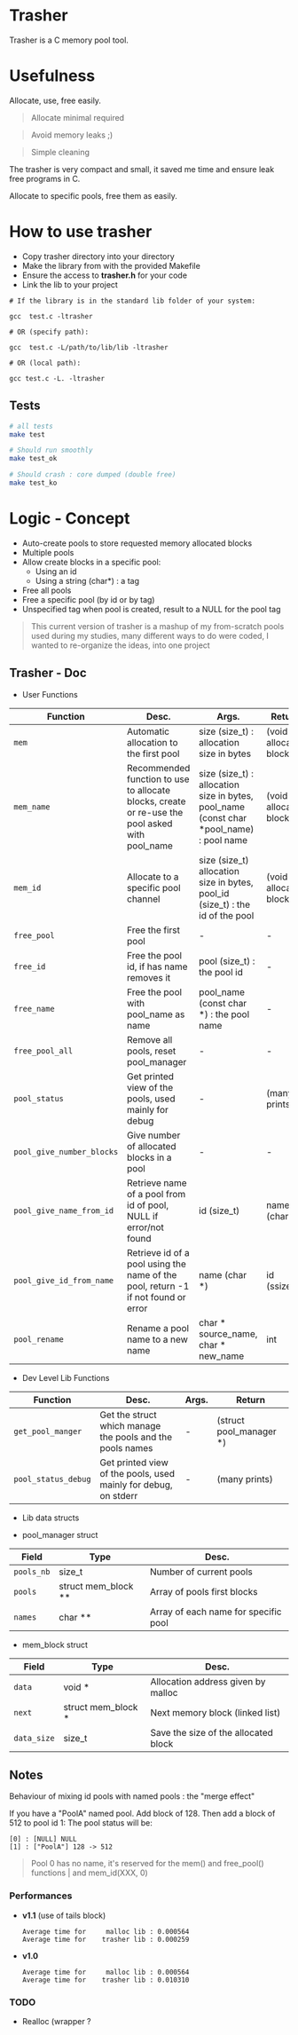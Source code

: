 # Trasher

Trasher is a C memory pool tool.

# Usefulness 

Allocate, use, free easily.

> Allocate minimal required

> Avoid memory leaks ;)

> Simple cleaning

The trasher is very compact and small, it saved me time and ensure leak free programs in C.

Allocate to specific pools, free them as easily.

# How to use trasher

* Copy trasher directory into your directory
* Make the library from with the provided Makefile
* Ensure the access to **trasher.h** for your code
* Link the lib to your project

```sh:
# If the library is in the standard lib folder of your system:

gcc  test.c -ltrasher

# OR (specify path):

gcc  test.c -L/path/to/lib/lib -ltrasher

# OR (local path):

gcc test.c -L. -ltrasher
```


## Tests

```sh
# all tests
make test

# Should run smoothly
make test_ok

# Should crash : core dumped (double free) 
make test_ko
```

# Logic - Concept

* Auto-create pools to store requested memory allocated blocks
* Multiple pools
* Allow create blocks in a specific pool:
  * Using an id
  * Using a string (char*) : a tag
* Free all pools
* Free a specific pool (by id or by tag)
* Unspecified tag when pool is created, result to a NULL for the pool tag

> This current version of trasher is a mashup of my from-scratch pools used during my studies, many different ways to do
> were coded, I wanted to re-organize the ideas, into one project

## Trasher - Doc

* User Functions

| Function | Desc. | Args. | Return |
|----------|-------|-------|--------|
| `mem`      | Automatic allocation to the first pool | size (size_t) : allocation size in bytes | (void \*) : allocated block |
| `mem_name` | Recommended function to use to allocate blocks, create or re-use the pool asked with pool_name | size (size_t) : allocation size in bytes, pool_name (const char \*pool_name) : pool name | (void \*) : allocated block |
| `mem_id`   | Allocate to a specific pool channel | size (size_t) allocation size in bytes, pool_id (size_t) : the id of the pool | (void \*) : allocated block |
| `free_pool` | Free the first pool | - | - |
| `free_id` | Free the pool id, if has name removes it | pool (size_t) : the pool id | - |
| `free_name` | Free the pool with pool_name as name | pool_name (const char \*) : the pool name | - |
| `free_pool_all` | Remove all pools, reset pool_manager | - | - |
| `pool_status` | Get printed view of the pools, used mainly for debug | - | (many prints) |
| `pool_give_number_blocks` | Give number of allocated blocks in a pool | - | - |
| `pool_give_name_from_id` | Retrieve name of a pool from id of pool, NULL if error/not found | id (size_t) | name (char \*) |
| `pool_give_id_from_name` | Retrieve id of a pool using the name of the pool, return -1 if not found or error | name (char \*) | id (ssize_t) |
| `pool_rename` | Rename a pool name to a new name | char \* source_name, char \* new_name | int |


* Dev Level Lib Functions

| Function | Desc. | Args. | Return |
|----------|-------|-------|--------|
| `get_pool_manger` | Get the struct which manage the pools and the pools names | - | (struct pool_manager \*) | 
| `pool_status_debug` | Get printed view of the pools, used mainly for debug, on stderr | - | (many prints) |


* Lib data structs

* pool_manager struct

| Field | Type | Desc. |
|-------|------|-------|
| `pools_nb` | size_t | Number of current pools |
| `pools` | struct mem_block \*\* | Array of pools first blocks |
| `names` | char \*\* | Array of each name for specific pool |

* mem_block struct

| Field | Type | Desc. |
|-------|------|-------|
| `data`  | void \* | Allocation address given by malloc |
| `next`  | struct mem_block \* | Next memory block (linked list) |
| `data_size` | size_t | Save the size of the allocated block | 

## Notes

Behaviour of mixing id pools with named pools : the "merge effect"

If you have a "PoolA" named pool. Add block of 128.
Then add a block of 512 to pool id 1:
The pool status will be:
```
[0] : [NULL] NULL
[1] : ["PoolA"] 128 -> 512
```

> Pool 0 has no name, it's reserved for the mem() and free_pool() functions | and mem_id(XXX, 0)

### Performances

* **v1.1** (use of tails block)
  ```
  Average time for     malloc lib : 0.000564
  Average time for    trasher lib : 0.000259
  ```

* **v1.0**
  ```
  Average time for     malloc lib : 0.000564
  Average time for    trasher lib : 0.010310
  ```

### TODO

* Realloc (wrapper ?
